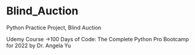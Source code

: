 # Blind_Auction
Python Practice Project, Blind Auction

Udemy Course ->100 Days of Code: The Complete Python Pro Bootcamp for 2022 by Dr. Angela Yu
